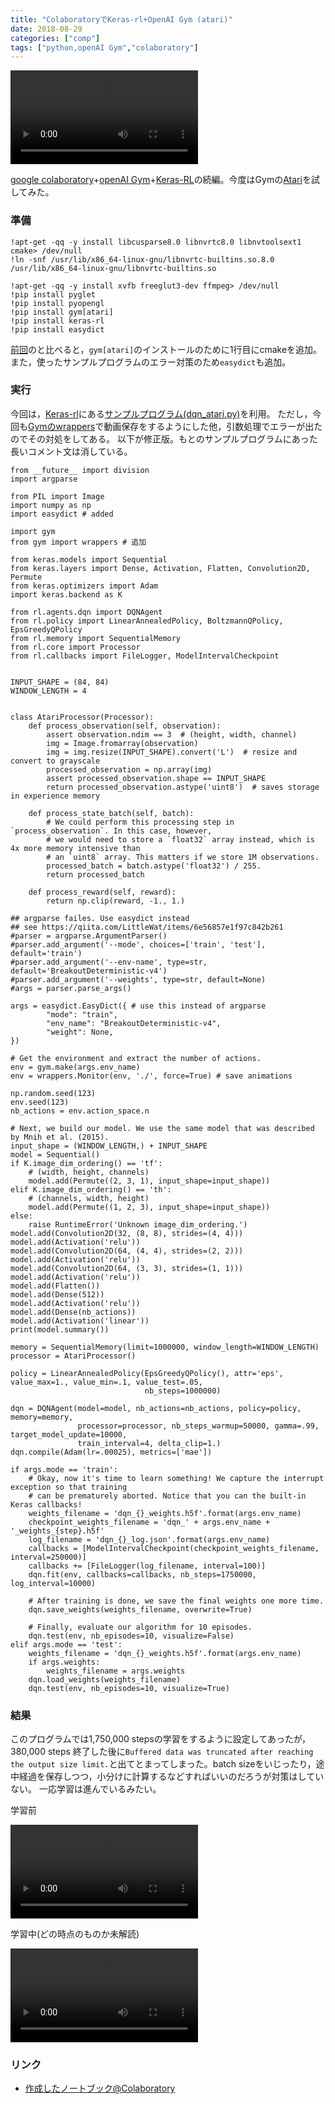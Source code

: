 ```yaml
---
title: "ColaboratoryでKeras-rl+OpenAI Gym (atari)"
date: 2018-08-29
categories: ["comp"]
tags: ["python,openAI Gym","colaboratory"]
---
```


![](atari-kerasrl-2000.mp4?resize=300,200)

[google colaboratory](https://colab.research.google.com/)+[openAI Gym](https://gym.openai.com/)+[Keras-RL](https://keras-rl.readthedocs.io/en/latest/)の続編。今度はGymの[Atari](https://gym.openai.com/envs/#atari)を試してみた。

<!--more-->


### 準備
```
!apt-get -qq -y install libcusparse8.0 libnvrtc8.0 libnvtoolsext1 cmake> /dev/null
!ln -snf /usr/lib/x86_64-linux-gnu/libnvrtc-builtins.so.8.0 /usr/lib/x86_64-linux-gnu/libnvrtc-builtins.so

!apt-get -qq -y install xvfb freeglut3-dev ffmpeg> /dev/null
!pip install pyglet
!pip install pyopengl
!pip install gym[atari]
!pip install keras-rl
!pip install easydict
```
[前回](../180828b-kerasrl-colaboratory)のと比べると，`gym[atari]`のインストールのために1行目にcmakeを追加。
また，使ったサンプルプログラムのエラー対策のため`easydict`も追加。

### 実行

今回は，[Keras-rl](https://github.com/keras-rl/keras-rl)にある[サンプルプログラム(dqn_atari.py)](https://github.com/keras-rl/keras-rl/blob/master/examples/dqn_atari.py)を利用。
ただし，今回も[Gymのwrappers](https://github.com/openai/gym/tree/master/gym/wrappers)で動画保存をするようにした他，引数処理でエラーが出たのでその対処をしてある。
以下が修正版。もとのサンプルプログラムにあった長いコメント文は消している。

```
from __future__ import division
import argparse

from PIL import Image
import numpy as np
import easydict # added

import gym
from gym import wrappers # 追加

from keras.models import Sequential
from keras.layers import Dense, Activation, Flatten, Convolution2D, Permute
from keras.optimizers import Adam
import keras.backend as K

from rl.agents.dqn import DQNAgent
from rl.policy import LinearAnnealedPolicy, BoltzmannQPolicy, EpsGreedyQPolicy
from rl.memory import SequentialMemory
from rl.core import Processor
from rl.callbacks import FileLogger, ModelIntervalCheckpoint


INPUT_SHAPE = (84, 84)
WINDOW_LENGTH = 4


class AtariProcessor(Processor):
    def process_observation(self, observation):
        assert observation.ndim == 3  # (height, width, channel)
        img = Image.fromarray(observation)
        img = img.resize(INPUT_SHAPE).convert('L')  # resize and convert to grayscale
        processed_observation = np.array(img)
        assert processed_observation.shape == INPUT_SHAPE
        return processed_observation.astype('uint8')  # saves storage in experience memory

    def process_state_batch(self, batch):
        # We could perform this processing step in `process_observation`. In this case, however,
        # we would need to store a `float32` array instead, which is 4x more memory intensive than
        # an `uint8` array. This matters if we store 1M observations.
        processed_batch = batch.astype('float32') / 255.
        return processed_batch

    def process_reward(self, reward):
        return np.clip(reward, -1., 1.)

## argparse failes. Use easydict instead
## see https://qiita.com/LittleWat/items/6e56857e1f97c842b261
#parser = argparse.ArgumentParser()
#parser.add_argument('--mode', choices=['train', 'test'], default='train')
#parser.add_argument('--env-name', type=str, default='BreakoutDeterministic-v4')
#parser.add_argument('--weights', type=str, default=None)
#args = parser.parse_args()

args = easydict.EasyDict({ # use this instead of argparse
        "mode": "train",
        "env_name": "BreakoutDeterministic-v4",
        "weight": None,
})

# Get the environment and extract the number of actions.
env = gym.make(args.env_name)
env = wrappers.Monitor(env, './', force=True) # save animations

np.random.seed(123)
env.seed(123)
nb_actions = env.action_space.n

# Next, we build our model. We use the same model that was described by Mnih et al. (2015).
input_shape = (WINDOW_LENGTH,) + INPUT_SHAPE
model = Sequential()
if K.image_dim_ordering() == 'tf':
    # (width, height, channels)
    model.add(Permute((2, 3, 1), input_shape=input_shape))
elif K.image_dim_ordering() == 'th':
    # (channels, width, height)
    model.add(Permute((1, 2, 3), input_shape=input_shape))
else:
    raise RuntimeError('Unknown image_dim_ordering.')
model.add(Convolution2D(32, (8, 8), strides=(4, 4)))
model.add(Activation('relu'))
model.add(Convolution2D(64, (4, 4), strides=(2, 2)))
model.add(Activation('relu'))
model.add(Convolution2D(64, (3, 3), strides=(1, 1)))
model.add(Activation('relu'))
model.add(Flatten())
model.add(Dense(512))
model.add(Activation('relu'))
model.add(Dense(nb_actions))
model.add(Activation('linear'))
print(model.summary())

memory = SequentialMemory(limit=1000000, window_length=WINDOW_LENGTH)
processor = AtariProcessor()

policy = LinearAnnealedPolicy(EpsGreedyQPolicy(), attr='eps', value_max=1., value_min=.1, value_test=.05,
                              nb_steps=1000000)

dqn = DQNAgent(model=model, nb_actions=nb_actions, policy=policy, memory=memory,
               processor=processor, nb_steps_warmup=50000, gamma=.99, target_model_update=10000,
               train_interval=4, delta_clip=1.)
dqn.compile(Adam(lr=.00025), metrics=['mae'])

if args.mode == 'train':
    # Okay, now it's time to learn something! We capture the interrupt exception so that training
    # can be prematurely aborted. Notice that you can the built-in Keras callbacks!
    weights_filename = 'dqn_{}_weights.h5f'.format(args.env_name)
    checkpoint_weights_filename = 'dqn_' + args.env_name + '_weights_{step}.h5f'
    log_filename = 'dqn_{}_log.json'.format(args.env_name)
    callbacks = [ModelIntervalCheckpoint(checkpoint_weights_filename, interval=250000)]
    callbacks += [FileLogger(log_filename, interval=100)]
    dqn.fit(env, callbacks=callbacks, nb_steps=1750000, log_interval=10000)

    # After training is done, we save the final weights one more time.
    dqn.save_weights(weights_filename, overwrite=True)

    # Finally, evaluate our algorithm for 10 episodes.
    dqn.test(env, nb_episodes=10, visualize=False)
elif args.mode == 'test':
    weights_filename = 'dqn_{}_weights.h5f'.format(args.env_name)
    if args.weights:
        weights_filename = args.weights
    dqn.load_weights(weights_filename)
    dqn.test(env, nb_episodes=10, visualize=True)
```

### 結果

このプログラムでは1,750,000 stepsの学習をするように設定してあったが，380,000 steps 終了した後に`Buffered data was truncated after reaching the output size limit.`と出てとまってしまった。batch sizeをいじったり，途中経過を保存しつつ，小分けに計算するなどすればいいのだろうが対策はしていない。
一応学習は進んでいるみたい。

学習前

![](atari-kerasrl-0.mp4?resize=300,200)


学習中(どの時点のものか未解読)

![](atari-kerasrl-2000.mp4?resize=300,200)


### リンク
- [作成したノートブック@Colaboratory](https://colab.research.google.com/drive/12CI05SWit03mjdGc3DHJr5k-0gVDfibK)

